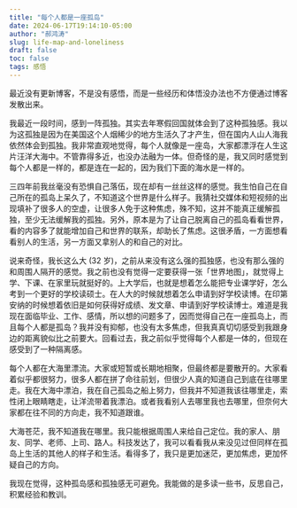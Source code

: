 ```yaml
---
title: "每个人都是一座孤岛"
date: 2024-06-17T19:14:10-05:00
author: "郝鸿涛"
slug: life-map-and-loneliness
draft: false
toc: false
tags: 感悟
---
```

最近没有更新博客，不是没有感悟，而是一些经历和体悟没办法也不方便通过博客发散出来。

我最近一段时间，感到一阵孤独。其实去年寒假回国就体会到了这种孤独感。我以为这孤独是因为在美国这个人烟稀少的地方生活久了才产生，但在国内人山人海我依然体会到孤独。我非常直观地觉得，每个人就像是一座岛，大家都漂浮在人生这片汪洋大海中。不管靠得多近，也没办法融为一体。但奇怪的是，我又同时感觉到每个人都是一样的，都是连在一起的，因为我们下面的海水是一样的。

三四年前我丝毫没有恐惧自己落伍，现在却有一丝丝这样的感觉。我生怕自己在自己所在的孤岛上呆久了，不知道这个世界是什么样子。我猜社交媒体和短视频的出现填补了很多人的空虚，让很多人免于这种焦虑，殊不知，这并不能真正缓解孤独，至少无法缓解我的孤独。另外，原本是为了让自己脱离自己的孤岛看看世界，看的内容多了就能增加自己和世界的联系，却助长了焦虑。这很矛盾，一方面想看看别人的生活，另一方面又拿别人的和自己的对比。

说来奇怪，我长这么大 (32 岁)，之前从来没有这么强的孤独感，也没有那么强的和周围人隔开的感觉。我之前也没有觉得一定要获得一张「世界地图」，就觉得上学、下课、在家里玩就挺好的。上大学后，也就是想着怎么能把专业课学好，怎么考到一个更好的学校读硕士。在人大的时候就想着怎么申请到好学校读博。在印第安纳的时候想着依旧是如何获得好成绩、发文章、申请到好学校读博士。难道是我现在面临毕业、工作、感情，所以想的问题多了，因而觉得自己在一座孤岛上，而且每个人都是孤岛？我并没有抑郁，也没有太多焦虑，但我真真切切感受到我跟身边的距离貌似比之前要大。回看过去，我之前似乎觉得每个人都是一体的，但现在感受到了一种隔离感。

每个人都在大海里漂流。大家或短暂或长期地相聚，但最终都是要散开的。大家看着似乎都很努力，很多人都在拼了命往前划，但很少人真的知道自己到底在往哪里走。我在大海中漂泊，我在自己孤岛之船上努力，但我并不知道我该往哪里走，索性闭上眼睛瞎走，让洋流带着我漂泊。或者我看别人去哪里我也去哪里，但奈何大家都在往不同的方向走，我不知道跟谁。

大海苍茫，我不知道我在哪里。我只能根据周围人来给自己定位。我的家人、朋友、同学、老师、上司、路人。科技发达了，我可以看看我从来没见过但同样在孤岛上生活的其他人的样子和生活。看得多了，我只是更加迷茫，更加焦虑，更加怀疑自己的方向。

我现在觉得，这种孤岛感和孤独感无可避免。我能做的是多读一些书，反思自己，积累经验和教训。